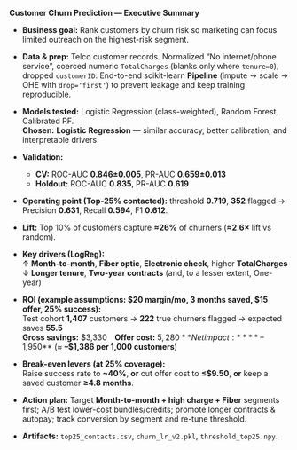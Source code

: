 **Customer Churn Prediction — Executive Summary**

- **Business goal:** Rank customers by churn risk so marketing can focus limited outreach on the highest-risk segment.

- **Data & prep:** Telco customer records. Normalized “No internet/phone service”, coerced numeric `TotalCharges` (blanks only where `tenure=0`), dropped `customerID`. End-to-end scikit-learn **Pipeline** (impute → scale → OHE with `drop='first'`) to prevent leakage and keep training reproducible.

- **Models tested:** Logistic Regression (class-weighted), Random Forest, Calibrated RF.  
  **Chosen:** **Logistic Regression** — similar accuracy, better calibration, and interpretable drivers.

- **Validation:**  
  - **CV:** ROC-AUC **0.846±0.005**, PR-AUC **0.659±0.013**  
  - **Holdout:** ROC-AUC **0.835**, PR-AUC **0.619**

- **Operating point (Top-25% contacted):** threshold **0.719**, **352** flagged → Precision **0.631**, Recall **0.594**, F1 **0.612**.

- **Lift:** Top 10% of customers capture **≈26%** of churners (**≈2.6×** lift vs random).

- **Key drivers (LogReg):**  
  ↑ **Month-to-month**, **Fiber optic**, **Electronic check**, higher **TotalCharges**  
  ↓ **Longer tenure**, **Two-year contracts** (and, to a lesser extent, One-year)

- **ROI (example assumptions: $20 margin/mo, 3 months saved, $15 offer, 25% success):**  
  Test cohort **1,407** customers → **222** true churners flagged → expected saves **55.5**  
  **Gross savings:** $3,330 **Offer cost:** $5,280 **Net impact:** **–$1,950** (≈ **–$1,386 per 1,000 customers**)

- **Break-even levers (at 25% coverage):**  
  Raise success rate to **~40%**, **or** cut offer cost to **≤$9.50**, **or** keep a saved customer **≥4.8 months**.

- **Action plan:** Target **Month-to-month + high charge + Fiber** segments first; A/B test lower-cost bundles/credits; promote longer contracts & autopay; track conversion by segment and re-tune threshold.

- **Artifacts:** `top25_contacts.csv`, `churn_lr_v2.pkl`, `threshold_top25.npy`.
